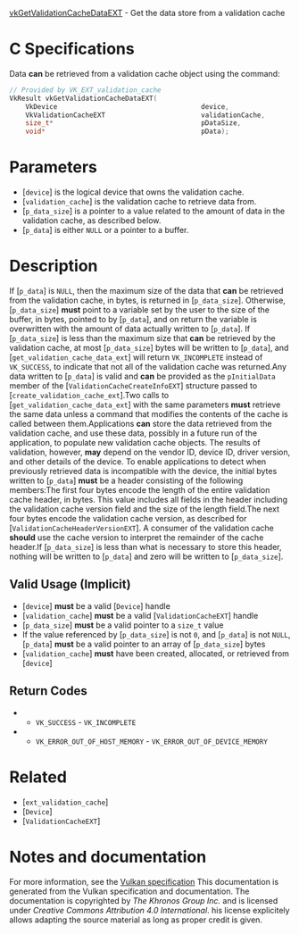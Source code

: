 [vkGetValidationCacheDataEXT](https://www.khronos.org/registry/vulkan/specs/1.3-extensions/man/html/vkGetValidationCacheDataEXT.html) - Get the data store from a validation cache

# C Specifications
Data  **can**  be retrieved from a validation cache object using the command:
```c
// Provided by VK_EXT_validation_cache
VkResult vkGetValidationCacheDataEXT(
    VkDevice                                    device,
    VkValidationCacheEXT                        validationCache,
    size_t*                                     pDataSize,
    void*                                       pData);
```

# Parameters
- [`device`] is the logical device that owns the validation cache.
- [`validation_cache`] is the validation cache to retrieve data from.
- [`p_data_size`] is a pointer to a value related to the amount of data in the validation cache, as described below.
- [`p_data`] is either `NULL` or a pointer to a buffer.

# Description
If [`p_data`] is `NULL`, then the maximum size of the data that  **can**  be
retrieved from the validation cache, in bytes, is returned in
[`p_data_size`].
Otherwise, [`p_data_size`] **must**  point to a variable set by the user to the
size of the buffer, in bytes, pointed to by [`p_data`], and on return the
variable is overwritten with the amount of data actually written to
[`p_data`].
If [`p_data_size`] is less than the maximum size that  **can**  be retrieved by
the validation cache, at most [`p_data_size`] bytes will be written to
[`p_data`], and [`get_validation_cache_data_ext`] will return
`VK_INCOMPLETE` instead of `VK_SUCCESS`, to indicate that not all of
the validation cache was returned.Any data written to [`p_data`] is valid and  **can**  be provided as the
`pInitialData` member of the [`ValidationCacheCreateInfoEXT`]
structure passed to [`create_validation_cache_ext`].Two calls to [`get_validation_cache_data_ext`] with the same parameters
 **must**  retrieve the same data unless a command that modifies the contents of
the cache is called between them.Applications  **can**  store the data retrieved from the validation cache, and
use these data, possibly in a future run of the application, to populate new
validation cache objects.
The results of validation, however,  **may**  depend on the vendor ID, device ID,
driver version, and other details of the device.
To enable applications to detect when previously retrieved data is
incompatible with the device, the initial bytes written to [`p_data`] **must** 
be a header consisting of the following members:The first four bytes encode the length of the entire validation cache
header, in bytes.
This value includes all fields in the header including the validation cache
version field and the size of the length field.The next four bytes encode the validation cache version, as described for
[`ValidationCacheHeaderVersionEXT`].
A consumer of the validation cache  **should**  use the cache version to
interpret the remainder of the cache header.If [`p_data_size`] is less than what is necessary to store this header,
nothing will be written to [`p_data`] and zero will be written to
[`p_data_size`].
## Valid Usage (Implicit)
-  [`device`] **must**  be a valid [`Device`] handle
-  [`validation_cache`] **must**  be a valid [`ValidationCacheEXT`] handle
-  [`p_data_size`] **must**  be a valid pointer to a `size_t` value
-    If the value referenced by [`p_data_size`] is not `0`, and [`p_data`] is not `NULL`, [`p_data`] **must**  be a valid pointer to an array of [`p_data_size`] bytes
-  [`validation_cache`] **must**  have been created, allocated, or retrieved from [`device`]

## Return Codes
*   - `VK_SUCCESS`  - `VK_INCOMPLETE` 
*   - `VK_ERROR_OUT_OF_HOST_MEMORY`  - `VK_ERROR_OUT_OF_DEVICE_MEMORY`

# Related
- [`ext_validation_cache`]
- [`Device`]
- [`ValidationCacheEXT`]

# Notes and documentation
For more information, see the [Vulkan specification](https://www.khronos.org/registry/vulkan/specs/1.3-extensions/html/vkspec.html)
This documentation is generated from the Vulkan specification and documentation.
The documentation is copyrighted by *The Khronos Group Inc.* and is licensed under *Creative Commons Attribution 4.0 International*.
his license explicitely allows adapting the source material as long as proper credit is given.
        